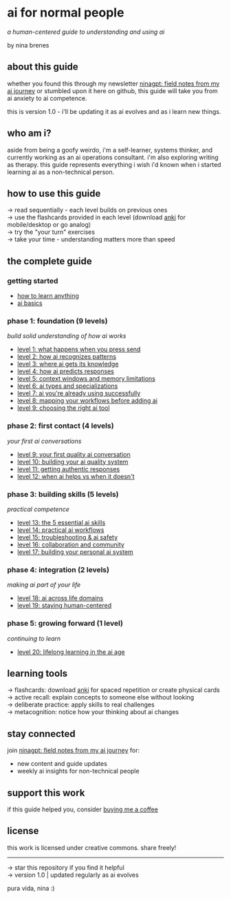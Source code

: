 # ai for normal people
*a human-centered guide to understanding and using ai*

by nina brenes

## about this guide

whether you found this through my newsletter [ninagpt: field notes from my ai journey](https://ninaverse.kit.com/36228eea47) or stumbled upon it here on github, this guide will take you from ai anxiety to ai competence.

this is version 1.0 - i'll be updating it as ai evolves and as i learn new things.

## who am i?

aside from being a goofy weirdo, i'm a self-learner, systems thinker, and currently working as an ai operations consultant. i'm also exploring writing as therapy. this guide represents everything i wish i'd known when i started learning ai as a non-technical person.

## how to use this guide

→ read sequentially - each level builds on previous ones  
→ use the flashcards provided in each level (download [anki](https://ankiweb.net/) for mobile/desktop or go analog)  
→ try the "your turn" exercises  
→ take your time - understanding matters more than speed

## the complete guide

### getting started
- [how to learn anything](how-to-learn-anything.md)
- [ai basics](ai-basics.md)

### phase 1: foundation (9 levels)
*build solid understanding of how ai works*

- [level 1: what happens when you press send](level-1.md)
- [level 2: how ai recognizes patterns](level-2.md)
- [level 3: where ai gets its knowledge](level-3.md)
- [level 4: how ai predicts responses](level-4.md)
- [level 5: context windows and memory limitations](level-5.md)
- [level 6: ai types and specializations](level-6.md)
- [level 7: ai you're already using successfully](level-7.md)
- [level 8: mapping your workflows before adding ai](level-8.md)
- [level 9: choosing the right ai tool](level-9.md)
  
### phase 2: first contact (4 levels)
*your first ai conversations*

- [level 9: your first quality ai conversation](level-9.md)
- [level 10: building your ai quality system](level-10.md)
- [level 11: getting authentic responses](level-11.md)
- [level 12: when ai helps vs when it doesn't](level-12.md)

### phase 3: building skills (5 levels)
*practical competence*

- [level 13: the 5 essential ai skills](level-13.md)
- [level 14: practical ai workflows](level-14.md)
- [level 15: troubleshooting & ai safety](level-15.md)
- [level 16: collaboration and community](level-16.md)
- [level 17: building your personal ai system](level-17.md)

### phase 4: integration (2 levels)
*making ai part of your life*

- [level 18: ai across life domains](level-18.md)
- [level 19: staying human-centered](level-19.md)

### phase 5: growing forward (1 level)
*continuing to learn*

- [level 20: lifelong learning in the ai age](level-20.md)

## learning tools

→ flashcards: download [anki](https://ankiweb.net/) for spaced repetition or create physical cards  
→ active recall: explain concepts to someone else without looking  
→ deliberate practice: apply skills to real challenges  
→ metacognition: notice how your thinking about ai changes  

## stay connected

join [ninagpt: field notes from my ai journey](https://ninaverse.kit.com/36228eea47) for:
- new content and guide updates
- weekly ai insights for non-technical people

## support this work

if this guide helped you, consider [buying me a coffee](https://buymeacoffee.com/ninabrenes)

## license

this work is licensed under creative commons. share freely!

---

→ star this repository if you find it helpful  
→ version 1.0 | updated regularly as ai evolves

pura vida, nina :)
